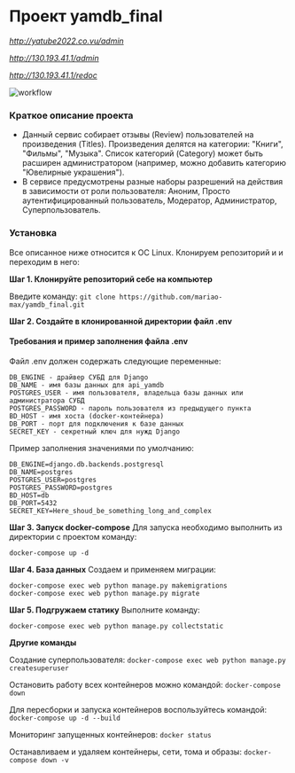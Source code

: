 # Проект yamdb_final

*http://yatube2022.co.vu/admin*

*http://130.193.41.1/admin*

*http://130.193.41.1/redoc*

![workflow](https://github.com/mariao-max/yamdb_final/actions/workflows/yamdb_workflow.yml/badge.svg)

### Краткое описание проекта
- Данный сервис собирает отзывы (Review) пользователей на произведения (Titles). Произведения делятся на категории: "Книги", "Фильмы", "Музыка". Список категорий (Category) может быть расширен администратором (например, можно добавить категорию "Ювелирные украшения").
- В сервисе предусмотрены разные наборы разрешений на действия в зависимости от роли пользователя: Аноним, Просто аутентифицированный пользователь, Модератор, Администратор, Суперпользователь. 
 
### Установка
Все описанное ниже относится к ОС Linux. 
Клонируем репозиторий и и переходим в него: 

**Шаг 1. Клонируйте репозиторий себе на компьютер**

Введите команду:
```git clone https://github.com/mariao-max/yamdb_final.git```

**Шаг 2. Создайте в клонированной директории файл .env**
#### Требования и пример заполнения файла .env

Файл .env должен содержать следующие переменные:

```
DB_ENGINE - драйвер СУБД для Django
DB_NAME - имя базы данных для api_yamdb
POSTGRES_USER - имя пользователя, владельца базы данных или администратора СУБД
POSTGRES_PASSWORD - пароль пользователя из предыдущего пункта
BD_HOST - имя хоста (docker-контейнера)
DB_PORT - порт для подключения к базе данных
SECRET_KEY - секретный ключ для нужд Django
```

Пример заполнения значениями по умолчанию:

```
DB_ENGINE=django.db.backends.postgresql
DB_NAME=postgres
POSTGRES_USER=postgres
POSTGRES_PASSWORD=postgres
BD_HOST=db
DB_PORT=5432
SECRET_KEY=Here_shoud_be_something_long_and_complex
```

**Шаг 3. Запуск docker-compose**
Для запуска необходимо выполнить из директории с проектом команду:

```docker-compose up -d```

**Шаг 4. База данных**
Создаем и применяем миграции:

```
docker-compose exec web python manage.py makemigrations
docker-compose exec web python manage.py migrate
```

**Шаг 5. Подгружаем статику**
Выполните команду:

```docker-compose exec web python manage.py collectstatic```

**Другие команды**

Создание суперпользователя:
```docker-compose exec web python manage.py createsuperuser```

Остановить работу всех контейнеров можно командой:
```docker-compose down```

Для пересборки и запуска контейнеров воспользуйтесь командой:
```docker-compose up -d --build ```

Мониторинг запущенных контейнеров:
```docker status```

Останавливаем и удаляем контейнеры, сети, тома и образы:
```docker-compose down -v```
